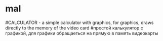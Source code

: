 # mal
#CALCULATOR - a simple calculator with graphics, for graphics, draws directly to the memory of the video card
#простой калькулятор с графикой, для графики обращаеться на прямую в память видеокарты
